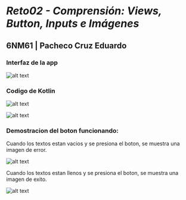 # _Reto02 - Comprensión: Views, Button, Inputs e Imágenes_

## 6NM61 | Pacheco Cruz Eduardo

### Interfaz de la app

![alt text](image-2.png)

### Codigo de Kotlin

![alt text](image-2.png)

![alt text](image-2.png)

### Demostracion del boton funcionando:

Cuando los textos estan vacios y se presiona el boton, se muestra una imagen de error.

![alt text](image-2.png)

Cuando los textos estan llenos y se presiona el boton, se muestra una imagen de exito.

![alt text](image-3.png)
